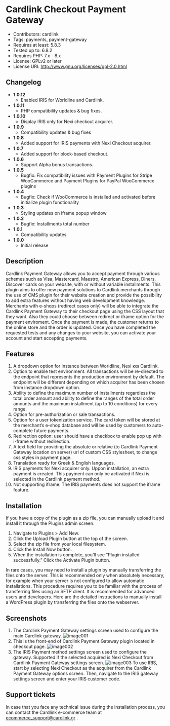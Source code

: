 # Cardlink Checkout Payment Gateway

- Contributors: cardlink
- Tags: payments, payment-gateway
- Requires at least: 5.8.3
- Tested up to: 6.8.2
- Requires PHP: 7.x - 8.x
- License: GPLv2 or later
- License URI: http://www.gnu.org/licenses/gpl-2.0.html


## Changelog

- **1.0.12**
  - Enabled IRIS for Worldline and Cardlink.
- **1.0.11**
  - PHP compatibility updates & bug fixes.
- **1.0.10**
  - Display IRIS only for Nexi checkout acquirer.
- **1.0.9**
  - Compatibility updates & bug fixes
- **1.0.8**
    - Added support for IRIS payments with Nexi Checkout acquirer.
- **1.0.7**
    - Added support for block-based checkout.
- **1.0.6**
    - Support Alpha bonus transactions.
- **1.0.5**
    - Bugfix: Fix compatibility issues with Payment Plugins for Stripe WooCommerce and Payment Plugins for PayPal WooCommerce plugins
- **1.0.4**
    - Bugfix: Check if WooCommerce is installed and activated before initialize plugin functionality
- **1.0.3**
    - Styling updates on iframe popup window
- **1.0.2**
    - Bugfix: Installments total number
- **1.0.1**
    - Compatibility updates
- **1.0.0**
    - Initial release


## Description

Cardlink Payment Gateway allows you to accept payment through various schemes such as Visa, Mastercard, Maestro, American Express, Diners, Discover cards on your website, with or without variable installments.
This plugin aims to offer new payment solutions to Cardlink merchants through the use of CMS plugin for their website creation and provide the possibility to add extra features without having web development knowledge.
Merchants with e-shops (redirect cases only) will be able to integrate the Cardlink Payment Gateway to their checkout page using the CSS layout that they want. Also they could choose between redirect or iframe option for the payment enviroment. Once the payment is made, the customer returns to the online store and the order is updated.
Once you have completed the requested tests and any changes to your website, you can activate your account and start accepting payments.


## Features

1.	A dropdown option for instance between Worldline, Nexi και Cardlink.
2.	Option to enable test environment. All transactions will be re-directed to the endpoint that represents the production environment by default. The endpoint will be different depending on which acquirer has been chosen from instance dropdown option.
3.	Ability to define the maximum number of installments regardless the total order amount and ability to define the ranges of the total order amounts and the maximum installment  (up to 10 conditions) for every range.
4.	Option for pre-authorization or sale transactions.
5.	Option for a user tokenization service. The card token will be stored at the merchant’s e-shop database and will be used by customers to auto-complete future payments.
6.	Redirection option: user should have a checkbox to enable pop up with i-frame without redirection.
7.	A text field for providing the absolute or relative (to Cardlink Payment Gateway location on server) url of custom CSS stylesheet, to change css styles in payment page.
8.	Translation ready for Greek & English languages.
9.	IRIS payments for Nexi acquirer only. Uppon installation, an extra payment is created. This payment can only be activated if Nexi is selected in the Cardlink payment method.
10.	Not supporting iframe. The IRIS payments does not support the iframe feature.

## Installation

If you have a copy of the plugin as a zip file, you can manually upload it and install it through the Plugins admin screen.
1. Navigate to Plugins > Add New.
2. Click the Upload Plugin button at the top of the screen.
3. Select the zip file from your local filesystem.
4. Click the Install Now button.
5. When the installation is complete, you’ll see “Plugin installed successfully.” Click the Activate Plugin button.

In rare cases, you may need to install a plugin by manually transferring the files onto the server. This is recommended only when absolutely necessary, for example when your server is not configured to allow automatic installations.
This procedure requires you to be familiar with the process of transferring files using an SFTP client. It is recommended for advanced users and developers.
Here are the detailed instructions to manually install a WordPress plugin by transferring the files onto the webserver.


## Screenshots

1. The Cardlink Payment Gateway settings screen used to configure the main Cardlink gateway.
   ![image001](https://developer.cardlink.gr/downloads/cardlink-payment-gateway-woocommerce-assets/image001.jpg)
2. This is the front-end of Cardlink Payment Gateway plugin located in checkout page.
   ![image002](https://developer.cardlink.gr/downloads/cardlink-payment-gateway-woocommerce-assets/image002.jpg)
3. The IRIS Payment method settings screen used to configure the gateway. Supported if the selected acquired is Nexi Checkout from Cardlink Payment Gateway settings screen.
   ![image003](https://developer.cardlink.gr/downloads/cardlink-payment-gateway-woocommerce-assets/image003.jpg)
   To use IRIS, start by selecting Nexi Checkout as the acquirer from the Cardlink
   Payment Gateway options screen. Then, navigate to the IRIS gateway settings screen
   and enter your IRIS customer code.

##  Support tickets

In case that you face any technical issue during the installation process, you can contact the Cardlink e-commerce team at ecommerce_support@cardlink.gr .